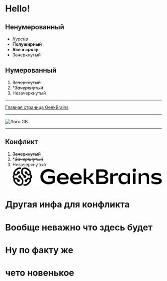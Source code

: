 # Hello! #
## Ненумерованный ##
 * *Курсив*
 * **Полужирный**
 * ***Все и сразу***
 * ~~Зачеркнутый~~
 ## Нумерованный ##
 1. ~~Зачеркнутый~~
 2. **~~Зачеркнутый~~*
 3. Незачеркнутый
- - - 
[Главная страница GeekBrains](https://gb.ru/)
- - -
![Лого GB](https://upload.wikimedia.org/wikipedia/ru/thumb/4/48/Geekbrains_logo.svg/2560px-Geekbrains_logo.svg.png)
- - -


## Конфликт
 1. ~~Зачеркнутый~~
 2. **~~Зачеркнутый~~*
 3. Незачеркнутый
![Локальный файл](/Logo.png)


# Другая инфа для конфликта
# Вообще неважно что здесь будет
# Ну по факту же

# чето новенькое